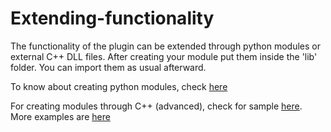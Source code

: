 # Extending-functionality

The functionality of the plugin can be extended through python modules or external C++ DLL files. After creating your module put them inside the 'lib' folder. You can import them as usual afterward.

To know about creating python modules, check [here](https://www.tutorialspoint.com/python/python_modules.htm#:~:text=A%20module%20is%20a%20Python,can%20also%20include%20runnable%20code.)

For creating modules through C++ \(advanced\), check for sample [here](https://github.com/user-grinch/PyLoaderSA/tree/plugin-template). More examples are [here](https://github.com/user-grinch/PyLoaderSA/tree/master/PyLoader/sdk)

